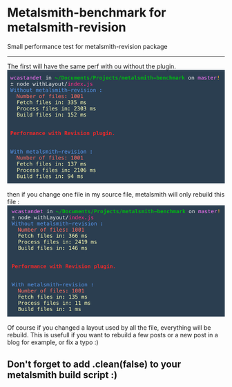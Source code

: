 # Metalsmith-benchmark for metalsmith-revision

Small performance test for metalsmith-revision package

---

The first will have the same perf with ou without the plugin.
![first_build](./first_build.png)

then if you change one file in my source file, metalsmith will only rebuild this file :
![one_file](./second_pass.png)

Of course if you changed a layout used by all the file, everything will be rebuild. This is usefull if you want to rebuild a few posts or a new post in a blog for example, or fix a typo :)

## Don't forget to add .clean(false) to your metalsmith build script :)
